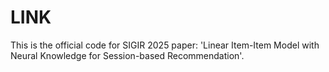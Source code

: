 # LINK
This is the official code for SIGIR 2025 paper: 'Linear Item-Item Model with Neural Knowledge for Session-based Recommendation'.
